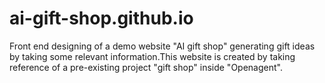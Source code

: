 # ai-gift-shop.github.io
Front end designing of a demo website "AI gift shop" generating gift ideas by taking some relevant information.This website is created by taking reference of a pre-existing project "gift shop" inside "Openagent".
